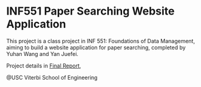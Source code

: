 # INF551 Paper Searching Website Application

This project is a class project in INF 551: Foundations of Data Management, aiming to build a website application for paper searching, completed by Yuhan Wang and Yan Juefei.

Project details in [Final Report](), 


@USC Viterbi School of Engineering
